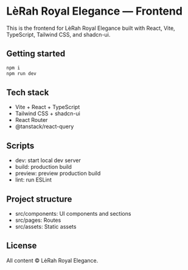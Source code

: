 # LèRah Royal Elegance — Frontend

This is the frontend for LèRah Royal Elegance built with React, Vite, TypeScript, Tailwind CSS, and shadcn-ui.

## Getting started

```sh
npm i
npm run dev
```

## Tech stack

- Vite + React + TypeScript
- Tailwind CSS + shadcn-ui
- React Router
- @tanstack/react-query

## Scripts

- dev: start local dev server
- build: production build
- preview: preview production build
- lint: run ESLint

## Project structure

- src/components: UI components and sections
- src/pages: Routes
- src/assets: Static assets

## License

All content © LèRah Royal Elegance.
